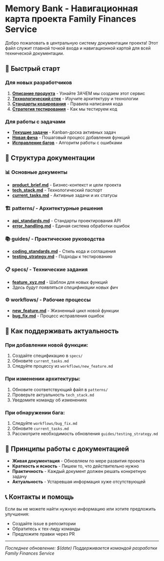 # Memory Bank - Навигационная карта проекта Family Finances Service

Добро пожаловать в центральную систему документации проекта! Этот файл служит главной точкой входа и навигационной картой для всей технической документации.

## 🎯 Быстрый старт

### Для новых разработчиков
1. **[Описание продукта](product_brief.md)** - Узнайте ЗАЧЕМ мы создаем этот сервис
2. **[Технологический стек](tech_stack.md)** - Изучите архитектуру и технологии
3. **[Стандарты кодирования](guides/coding_standards.md)** - Правила написания кода
4. **[Стратегия тестирования](guides/testing_strategy.md)** - Как мы тестируем код

### Для работы с задачами
- **[Текущие задачи](current_tasks.md)** - Kanban-доска активных задач
- **[Новая фича](workflows/new_feature.md)** - Пошаговый процесс добавления функций
- **[Исправление багов](workflows/bug_fix.md)** - Алгоритм работы с ошибками

## 📁 Структура документации

### 📊 Основные документы
- **[product_brief.md](product_brief.md)** - Бизнес-контекст и цели проекта
- **[tech_stack.md](tech_stack.md)** - Технологический паспорт
- **[current_tasks.md](current_tasks.md)** - Активные задачи и их статусы

### 🏗️ patterns/ - Архитектурные решения
- **[api_standards.md](patterns/api_standards.md)** - Стандарты проектирования API
- **[error_handling.md](patterns/error_handling.md)** - Единая система обработки ошибок

### 📚 guides/ - Практические руководства
- **[coding_standards.md](guides/coding_standards.md)** - Стиль кода и соглашения
- **[testing_strategy.md](guides/testing_strategy.md)** - Подходы к тестированию

### 📋 specs/ - Технические задания
- **[feature_xyz.md](specs/feature_xyz.md)** - Шаблон для новых функций
- *Здесь будут появляться спецификации новых фич*

### ⚙️ workflows/ - Рабочие процессы
- **[new_feature.md](workflows/new_feature.md)** - Жизненный цикл новой функции
- **[bug_fix.md](workflows/bug_fix.md)** - Процесс исправления ошибок

## 🔄 Как поддерживать актуальность

### При добавлении новой функции:
1. Создайте спецификацию в `specs/`
2. Обновите `current_tasks.md`
3. Следуйте процессу из `workflows/new_feature.md`

### При изменении архитектуры:
1. Обновите соответствующий файл в `patterns/`
2. Проверьте актуальность `tech_stack.md`
3. Уведомите команду об изменениях

### При обнаружении бага:
1. Следуйте `workflows/bug_fix.md`
2. Обновите `current_tasks.md`
3. Рассмотрите необходимость обновления `guides/testing_strategy.md`

## 🤝 Принципы работы с документацией

- **Живая документация** - Обновляем по мере развития проекта
- **Краткость и ясность** - Пишем то, что действительно нужно
- **Практичность** - Каждый документ должен решать конкретную задачу
- **Актуальность** - Устаревшая информация хуже отсутствующей

## 📞 Контакты и помощь

Если вы не можете найти нужную информацию или хотите предложить улучшения:
- Создайте issue в репозитории
- Обратитесь к тех-лиду команды
- Предложите правки через PR

---

*Последнее обновление: $(date)*
*Поддерживается командой разработки Family Finances Service*